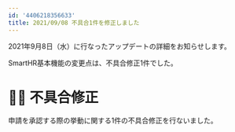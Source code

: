 ```yaml
---
id: '4406218356633'
title: 2021/09/08 不具合1件を修正しました
---
```

2021年9月8日（水）に行なったアップデートの詳細をお知らせします。

SmartHR基本機能の変更点は、不具合修正1件でした。

# 👨‍⚕️ 不具合修正

申請を承認する際の挙動に関する1件の不具合修正を行ないました。

